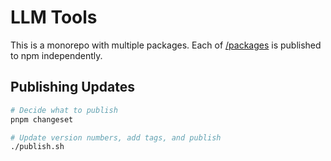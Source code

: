 # LLM Tools

This is a monorepo with multiple packages. Each of [/packages](/packages) is published to npm independently.

## Publishing Updates

```bash
# Decide what to publish
pnpm changeset

# Update version numbers, add tags, and publish
./publish.sh
```
